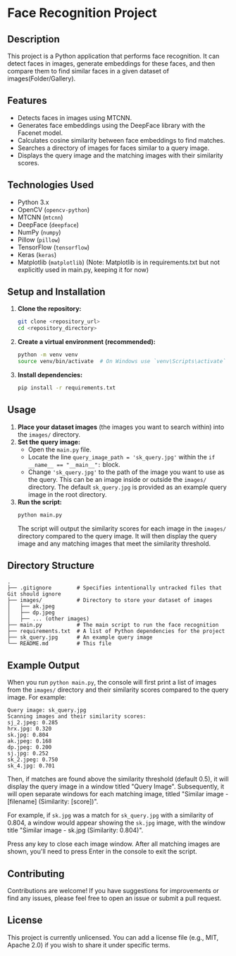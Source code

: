 # Face Recognition Project

## Description
This project is a Python application that performs face recognition. It can detect faces in images, generate embeddings for these faces, and then compare them to find similar faces in a given dataset of images(Folder/Gallery).

## Features
-   Detects faces in images using MTCNN.
-   Generates face embeddings using the DeepFace library with the Facenet model.
-   Calculates cosine similarity between face embeddings to find matches.
-   Searches a directory of images for faces similar to a query image.
-   Displays the query image and the matching images with their similarity scores.

## Technologies Used
-   Python 3.x
-   OpenCV (`opencv-python`)
-   MTCNN (`mtcnn`)
-   DeepFace (`deepface`)
-   NumPy (`numpy`)
-   Pillow (`pillow`)
-   TensorFlow (`tensorflow`)
-   Keras (`keras`)
-   Matplotlib (`matplotlib`) (Note: Matplotlib is in requirements.txt but not explicitly used in main.py, keeping it for now)

## Setup and Installation
1.  **Clone the repository:**
    ```bash
    git clone <repository_url>
    cd <repository_directory>
    ```
2.  **Create a virtual environment (recommended):**
    ```bash
    python -m venv venv
    source venv/bin/activate  # On Windows use `venv\Scripts\activate`
    ```
3.  **Install dependencies:**
    ```bash
    pip install -r requirements.txt
    ```

## Usage
1.  **Place your dataset images** (the images you want to search within) into the `images/` directory.
2.  **Set the query image:**
    *   Open the `main.py` file.
    *   Locate the line `query_image_path = 'sk_query.jpg'` within the `if __name__ == "__main__":` block.
    *   Change `'sk_query.jpg'` to the path of the image you want to use as the query. This can be an image inside or outside the `images/` directory. The default `sk_query.jpg` is provided as an example query image in the root directory.
3.  **Run the script:**
    ```bash
    python main.py
    ```
    The script will output the similarity scores for each image in the `images/` directory compared to the query image. It will then display the query image and any matching images that meet the similarity threshold.

## Directory Structure
```
.
├── .gitignore        # Specifies intentionally untracked files that Git should ignore
├── images/           # Directory to store your dataset of images
│   ├── ak.jpeg
│   ├── dp.jpeg
│   ├── ... (other images)
├── main.py           # The main script to run the face recognition
├── requirements.txt  # A list of Python dependencies for the project
├── sk_query.jpg      # An example query image
└── README.md         # This file
```

## Example Output
When you run `python main.py`, the console will first print a list of images from the `images/` directory and their similarity scores compared to the query image. For example:
```
Query image: sk_query.jpg
Scanning images and their similarity scores:
sj_2.jpeg: 0.285
hrx.jpg: 0.320
sk.jpg: 0.804
ak.jpeg: 0.168
dp.jpeg: 0.200
sj.jpg: 0.252
sk_2.jpeg: 0.750
sk_4.jpg: 0.701
```
Then, if matches are found above the similarity threshold (default 0.5), it will display the query image in a window titled "Query Image". Subsequently, it will open separate windows for each matching image, titled "Similar image - [filename] (Similarity: [score])".

For example, if `sk.jpg` was a match for `sk_query.jpg` with a similarity of 0.804, a window would appear showing the `sk.jpg` image, with the window title "Similar image - sk.jpg (Similarity: 0.804)".

Press any key to close each image window. After all matching images are shown, you'll need to press Enter in the console to exit the script.

## Contributing
Contributions are welcome! If you have suggestions for improvements or find any issues, please feel free to open an issue or submit a pull request.

## License
This project is currently unlicensed. You can add a license file (e.g., MIT, Apache 2.0) if you wish to share it under specific terms.
